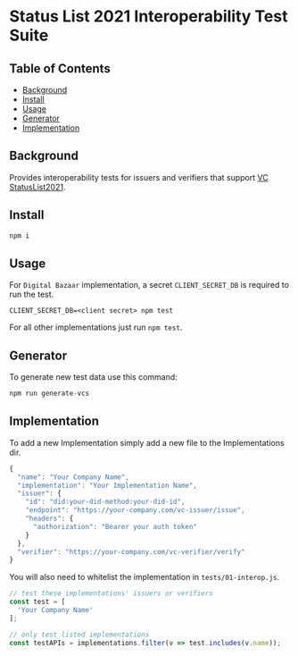 # Status List 2021 Interoperability Test Suite

## Table of Contents

- [Background](#background)
- [Install](#install)
- [Usage](#usage)
- [Generator](#generator)
- [Implementation](#implementation)


## Background

Provides interoperability tests for issuers and verifiers that support [VC StatusList2021](https://w3c-ccg.github.io/vc-status-list-2021/).

## Install

```js
npm i
```

## Usage

For `Digital Bazaar` implementation, a secret `CLIENT_SECRET_DB` is required to
run the test.

```
CLIENT_SECRET_DB=<client secret> npm test
```

For all other implementations just run `npm test`.

## Generator

To generate new test data use this command:

```js
npm run generate-vcs
```


## Implementation

To add a new Implementation simply add a new file to the Implementations dir.
```js
{
  "name": "Your Company Name",
  "implementation": "Your Implementation Name",
  "issuer": {
    "id": "did:your-did-method:your-did-id",
    "endpoint": "https://your-company.com/vc-issuer/issue",
    "headers": {
      "authorization": "Bearer your auth token"
    }
  },
  "verifier": "https://your-company.com/vc-verifier/verify"
}
```

You will also need to whitelist the implementation in `tests/01-interop.js`.

```js
// test these implementations' issuers or verifiers
const test = [
  'Your Company Name'
];

// only test listed implementations
const testAPIs = implementations.filter(v => test.includes(v.name));
```
